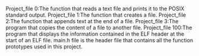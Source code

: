 Project_file 0:The  function that reads a text file and prints it to the POSIX standard output.
Project_file 1:The function that creates a file.
Project_file 2:The function that appends text at the end of a file.
Project_file 3:The program that copies the content of a file to another file.
Project_file 100:The program that displays the information contained in the ELF header at the start of an ELF file.
main.h file is the header file that contains all the function prototypes used in this project.
